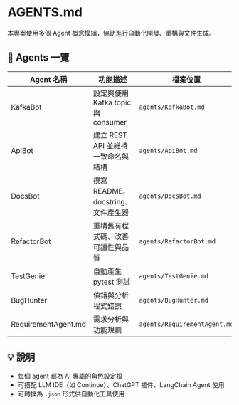 # AGENTS.md

本專案使用多個 Agent 概念模組，協助進行自動化開發、重構與文件生成。

## 🧠 Agents 一覽

| Agent 名稱          | 功能描述                           | 檔案位置                     |
| ------------------- | ---------------------------------- | ---------------------------- |
| KafkaBot            | 設定與使用 Kafka topic 與 consumer | `agents/KafkaBot.md`         |
| ApiBot              | 建立 REST API 並維持一致命名與結構 | `agents/ApiBot.md`           |
| DocsBot             | 撰寫 README、docstring、文件產生器 | `agents/DocsBot.md`          |
| RefactorBot         | 重構舊有程式碼、改善可讀性與品質   | `agents/RefactorBot.md`      |
| TestGenie           | 自動產生 pytest 測試               | `agents/TestGenie.md`        |
| BugHunter           | 偵錯與分析程式錯誤                 | `agents/BugHunter.md`        |
| RequirementAgent.md | 需求分析與功能規劃                 | `agents/RequirementAgent.md` |

## 💡 說明

- 每個 agent 都為 AI 專屬的角色設定檔
- 可搭配 LLM IDE（如 Continue）、ChatGPT 插件、LangChain Agent 使用
- 可轉換為 `.json` 形式供自動化工具使用
